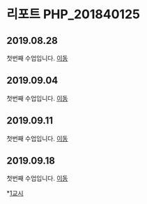 # 리포트 PHP_201840125

## 2019.08.28
첫번째 수업입니다. [이동](./01)

## 2019.09.04
첫번째 수업입니다. [이동](./02/lecture_02)

## 2019.09.11
첫번째 수업입니다. [이동](03)

## 2019.09.18
첫번째 수업입니다. [이동](04)

*[1교시](04/01)